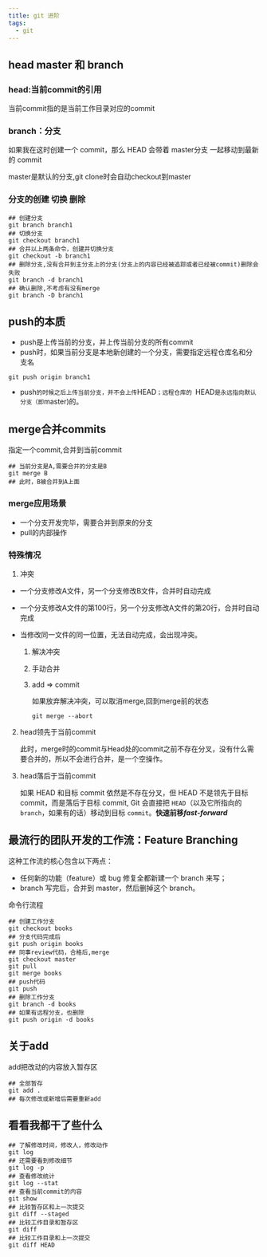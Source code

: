 ```yaml
---
title: git 进阶
tags:
  - git
---
```


## head master 和 branch

### head:当前commit的引用

当前commit指的是当前工作目录对应的commit

### branch：分支

如果我在这时创建一个 commit，那么 HEAD 会带着 master分支 一起移动到最新的 commit

master是默认的分支,git clone时会自动checkout到master

### 分支的创建 切换 删除

```shell
## 创建分支
git branch branch1
## 切换分支
git checkout branch1
## 合并以上两条命令，创建并切换分支
git checkout -b branch1
## 删除分支,没有合并到主分支上的分支(分支上的内容已经被追踪或者已经被commit)删除会失败
git branch -d branch1
## 确认删除,不考虑有没有merge
git branch -D branch1
```

## push的本质

* push是上传当前的分支，并上传当前分支的所有commit
* push时，如果当前分支是本地新创建的一个分支，需要指定远程仓库名和分支名

```shell
git push origin branch1
```

* push` 的时候之后上传当前分支，并不会上传 `HEAD`；远程仓库的 `HEAD` 是永远指向默认分支（即 `master)的。

##  merge合并commits

指定一个commit,合并到当前commit

```shell
## 当前分支是A,需要合并的分支是B
git merge B
## 此时，B被合并到A上面
```

### merge应用场景

* 一个分支开发完毕，需要合并到原来的分支
* pull的内部操作

### 特殊情况

1. 冲突

* 一个分支修改A文件，另一个分支修改B文件，合并时自动完成
* 一个分支修改A文件的第100行，另一个分支修改A文件的第20行，合并时自动完成

* 当修改同一文件的同一位置，无法自动完成，会出现冲突。

  1. 解决冲突

  2. 手动合并

  3. add => commit

     如果放弃解决冲突，可以取消merge,回到merge前的状态

     ```shell
     git merge --abort
     ```

2. head领先于当前commit

   此时，merge时的commit与Head处的commit之前不存在分叉，没有什么需要合并的，所以不会进行合并，是一个空操作。

3. head落后于当前commit

   如果 HEAD 和目标 commit 依然是不存在分叉，但 HEAD 不是领先于目标 commit，而是落后于目标 commit, Git 会直接把 `HEAD`（以及它所指向的 `branch`，如果有的话）移动到目标 `commit`。<b>快速前移<i>fast-forward</i></b>

## 最流行的团队开发的工作流：Feature Branching

这种工作流的核心包含以下两点：

* 任何新的功能（feature）或 bug 修复全都新建一个 branch 来写；
* branch 写完后，合并到 master，然后删掉这个 branch。

命令行流程

```shell
## 创建工作分支
git checkout books
## 分支代码完成后
git push origin books
## 同事review代码，合格后,merge
git checkout master
git pull
git merge books
## push代码
git push
## 删除工作分支
git branch -d books
## 如果有远程分支，也删除
git push origin -d books

```

## 关于add

add把改动的内容放入暂存区

```shell
## 全部暂存
git add .
## 每次修改或新增后需要重新add
```

## 看看我都干了些什么

```shell
## 了解修改时间，修改人，修改动作
git log
## 还需要看到修改细节
git log -p
## 查看修改统计
git log --stat
## 查看当前commit的内容
git show
## 比较暂存区和上一次提交
git diff --staged
## 比较工作目录和暂存区
git diff
## 比较工作目录和上一次提交
git diff HEAD

```

